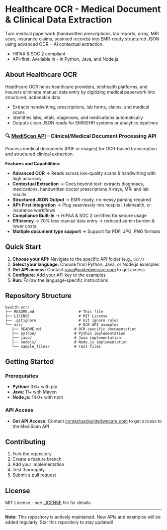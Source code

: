 # Healthcare OCR - Medical Document & Clinical Data Extraction

Turn medical paperwork (handwritten prescriptions, lab reports, x-ray, MRI scan, insurance claims, scanned records) into EMR-ready structured JSON using advanced OCR + AI contextual extraction. 
- HIPAA & SOC 2 compliant
- API-first. Available in - in Python, Java, and Node.js.

## About Healthcare OCR

Healthcare OCR helps healthcare providers, telehealth platforms, and insurers eliminate manual data entry by digitizing medical paperwork into structured, actionable data.

- Extracts handwriting, prescriptions, lab forms, claims, and medical scans
- Identifies labs, vitals, diagnoses, and medications automatically
- Outputs clean JSON ready for EMR/EHR systems or analytics pipelines

### 🔍 [MediScan API](./ocr/) - Clinical/Medical Document Processing API

Process medical documents (PDF or images) for OCR-based transcription and structured clinical extraction.

**Features and Capabilities:**
- **Advanced OCR** → Reads across low-quality scans & handwriting with high accuracy
- **Contextual Extraction** → Goes beyond text: extracts diagnoses, medications, handwritten doctor prescriptions  X-rays, MRI and lab results
- **Structured JSON Output** → EMR-ready, no messy parsing required
- **API-First Integration** → Plug seamlessly into hospital, telehealth, or insurance workflows
- **Compliance Built-In** → HIPAA & SOC 2 certified for secure usage
- **Efficiency** → 70% less manual data entry → reduced admin burden & lower costs
- **Multiple document type support** → Support for PDF, JPG, PNG formats

## Quick Start

1. **Choose your API:** Navigate to the specific API folder (e.g., `ocr/`)
2. **Select your language:** Choose from Python, Java, or Node.js examples
3. **Get API access:** Contact [rana@unitedwecare.com](mailto:rana@unitedwecare.com) to get access
4. **Configure:** Add your API key to the examples
5. **Run:** Follow the language-specific instructions

## Repository Structure

```
health-ocr/
├── README.md                    # This file
├── LICENSE                      # MIT License
├── .gitignore                   # Git ignore rules
└── ocr/                         # OCR API examples
   ├── README.md               # OCR-specific documentation
   ├── python/                 # Python implementation
   ├── java/                   # Java implementation
   ├── nodejs/                 # Node.js implementation
   └── sample_files/           # Test files
```

## Getting Started

### Prerequisites
- **Python:** 3.6+ with pip
- **Java:** 11+ with Maven
- **Node.js:** 14.0+ with npm

### API Access
- **Get API Access:** Contact [contactus@unitedwecare.com](mailto:contactus@unitedwecare.com) to get access to the MediScan API

## Contributing

1. Fork the repository
2. Create a feature branch
3. Add your implementation
4. Test thoroughly
5. Submit a pull request


## License

MIT License - see [LICENSE](LICENSE) file for details.

---

**Note:** This repository is actively maintained. New APIs and examples will be added regularly. Star this repository to stay updated!
